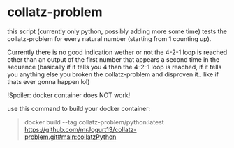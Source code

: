 # collatz-problem
this script (currently only python, possibly adding more some time) tests the collatz-problem for every natural number (starting from 1 counting up).

Currently there is no good indication wether or not the 4-2-1 loop is reached other than an output of the first number that appears a second time in the sequence (basically if it tells you 4 than the 4-2-1 loop is reached, if it tells you anything else you broken the collatz-problem and disproven it.. like if thats ever gonna happen lol)

!Spoiler: docker container does NOT work!

use this command to build your docker container:
 > docker build --tag collatz-problem/python:latest https://github.com/mrJogurt13/collatz-problem.git#main:collatzPython
